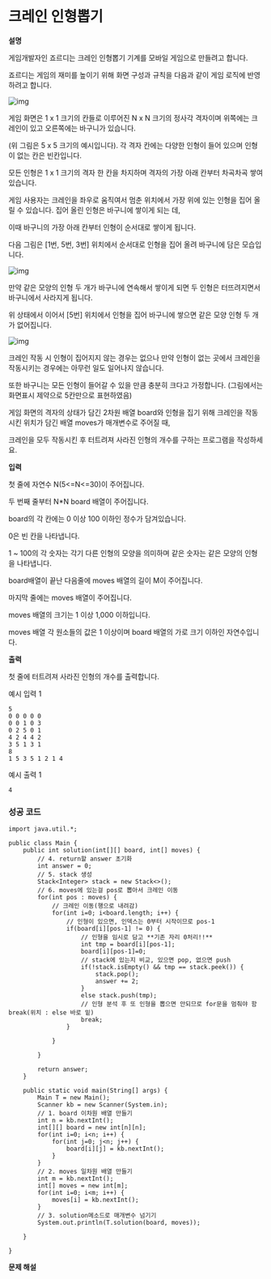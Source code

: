 # 크레인 인형뽑기



**설명**

게임개발자인 죠르디는 크레인 인형뽑기 기계를 모바일 게임으로 만들려고 합니다.

죠르디는 게임의 재미를 높이기 위해 화면 구성과 규칙을 다음과 같이 게임 로직에 반영하려고 합니다.



![img](https://blog.kakaocdn.net/dn/bVy7Id/btrwZXZNWyF/aSkiSCQ84zsDvJrhRzQR81/img.jpg)



게임 화면은 1 x 1 크기의 칸들로 이루어진 N x N 크기의 정사각 격자이며 위쪽에는 크레인이 있고 오른쪽에는 바구니가 있습니다.

(위 그림은 5 x 5 크기의 예시입니다). 각 격자 칸에는 다양한 인형이 들어 있으며 인형이 없는 칸은 빈칸입니다.

모든 인형은 1 x 1 크기의 격자 한 칸을 차지하며 격자의 가장 아래 칸부터 차곡차곡 쌓여 있습니다.

게임 사용자는 크레인을 좌우로 움직여서 멈춘 위치에서 가장 위에 있는 인형을 집어 올릴 수 있습니다. 집어 올린 인형은 바구니에 쌓이게 되는 데,

이때 바구니의 가장 아래 칸부터 인형이 순서대로 쌓이게 됩니다.

다음 그림은 [1번, 5번, 3번] 위치에서 순서대로 인형을 집어 올려 바구니에 담은 모습입니다.



![img](https://blog.kakaocdn.net/dn/SjT0Z/btrw6g55jrT/uXfWzx8BpAUbBFF5yFJkjK/img.jpg)



만약 같은 모양의 인형 두 개가 바구니에 연속해서 쌓이게 되면 두 인형은 터뜨려지면서 바구니에서 사라지게 됩니다.

위 상태에서 이어서 [5번] 위치에서 인형을 집어 바구니에 쌓으면 같은 모양 인형 두 개가 없어집니다.



![img](https://blog.kakaocdn.net/dn/nMLgM/btrw53d1CMs/ovwvnOJaoiitsIJTyYVjr0/img.jpg)



크레인 작동 시 인형이 집어지지 않는 경우는 없으나 만약 인형이 없는 곳에서 크레인을 작동시키는 경우에는 아무런 일도 일어나지 않습니다.

또한 바구니는 모든 인형이 들어갈 수 있을 만큼 충분히 크다고 가정합니다. (그림에서는 화면표시 제약으로 5칸만으로 표현하였음)

게임 화면의 격자의 상태가 담긴 2차원 배열 board와 인형을 집기 위해 크레인을 작동시킨 위치가 담긴 배열 moves가 매개변수로 주어질 때,

크레인을 모두 작동시킨 후 터트려져 사라진 인형의 개수를 구하는 프로그램을 작성하세요.

 

**입력**

첫 줄에 자연수 N(5<=N<=30)이 주어집니다.

두 번째 줄부터 N*N board 배열이 주어집니다.

board의 각 칸에는 0 이상 100 이하인 정수가 담겨있습니다.

0은 빈 칸을 나타냅니다.

1 ~ 100의 각 숫자는 각기 다른 인형의 모양을 의미하며 같은 숫자는 같은 모양의 인형을 나타냅니다.

board배열이 끝난 다음줄에 moves 배열의 길이 M이 주어집니다.

마지막 줄에는 moves 배열이 주어집니다.

moves 배열의 크기는 1 이상 1,000 이하입니다.

moves 배열 각 원소들의 값은 1 이상이며 board 배열의 가로 크기 이하인 자연수입니다.

 

**출력**

첫 줄에 터트려져 사라진 인형의 개수를 출력합니다.

예시 입력 1

```
5
0 0 0 0 0
0 0 1 0 3
0 2 5 0 1
4 2 4 4 2
3 5 1 3 1
8
1 5 3 5 1 2 1 4
```

예시 출력 1

```
4
```



### 성공 코드

```
import java.util.*;

public class Main {
	public int solution(int[][] board, int[] moves) {
		// 4. return할 answer 초기화
		int answer = 0;
		// 5. stack 생성
		Stack<Integer> stack = new Stack<>();
		// 6. moves에 있는걸 pos로 뽑아서 크레인 이동
		for(int pos : moves) {
			// 크레인 이동(행으로 내려감)
			for(int i=0; i<board.length; i++) {
				// 인형이 있으면, 인덱스는 0부터 시작이므로 pos-1
				if(board[i][pos-1] != 0) {
					// 인형을 임시로 담고 **기존 자리 0처리!!**
					int tmp = board[i][pos-1];
			        board[i][pos-1]=0;
					// stack에 있는지 비교, 있으면 pop, 없으면 push
					if(!stack.isEmpty() && tmp == stack.peek()) {
						stack.pop();
						answer += 2;
					}
					else stack.push(tmp);
					// 인형 분석 후 또 인형을 뽑으면 안되므로 for문을 멈춰야 함 break(위치 : else 바로 밑)
					break;
				}
				
			}
			
		}
		
		return answer;
	}

	public static void main(String[] args) {
		Main T = new Main();
		Scanner kb = new Scanner(System.in);
		// 1. board 이차원 배열 만들기
		int n = kb.nextInt();
		int[][] board = new int[n][n];
		for(int i=0; i<n; i++) {
			for(int j=0; j<n; j++) {
				board[i][j] = kb.nextInt();
			}
		}
		// 2. moves 일차원 배열 만들기
		int m = kb.nextInt();
		int[] moves = new int[m];
		for(int i=0; i<m; i++) {
			moves[i] = kb.nextInt();
		}
		// 3. solution메소드로 매개변수 넘기기
		System.out.println(T.solution(board, moves));

	}

}
```



**문제 해설**

[Notion]: https://lealea.tistory.com/4?category=1008807

